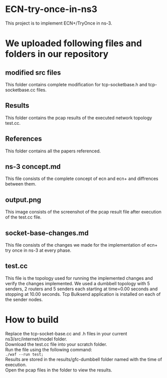 # ECN-try-once-in-ns3
This project is to implement ECN+/TryOnce in ns-3.

# We uploaded following files and folders in our repository

## modified src files 
This folder contains complete modification for tcp-socketbase.h and tcp-socketbase.cc files.

## Results
This folder contains the pcap results of the executed network topology test.cc.

## References
This folder contains all the papers referenced.

## ns-3 concept.md
This file consists of the complete concept of ecn and ecn+ and diffrences between them.

## output.png
This image consists of the screenshot of the pcap result file after execution of the test.cc file.

## socket-base-changes.md
This file consists of the  changes we made for the implementation of ecn+ try once in ns-3 at every phase.

## test.cc
This file is the topology used for running the implemented changes and verify the changes implemented. We used a dumbbell topology with 5 senders, 2 routers and 5 senders each starting at time=0.00 seconds and stopping at 10.00 seconds. Tcp Bulksend application is installed on each of the sender nodes.<br>

# How to build

Replace the tcp-socket-base.cc and .h files in your current ns3/src/internet/model folder.<br>
Download the test.cc file into your scratch folder.<br>
Run the file using the following command:<br>
```./waf --run test; ```<br>
Results are stored in the results/gfc-dumbbell folder named with the time of execution.<br>
Open the pcap files in the folder to view the results.<br>





